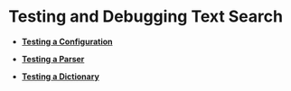 # Testing and Debugging Text Search<a name="EN-US_TOPIC_0242370506"></a>

-   **[Testing a Configuration](testing-a-configuration.md)**  

-   **[Testing a Parser](testing-a-parser.md)**  

-   **[Testing a Dictionary](testing-a-dictionary.md)**  



